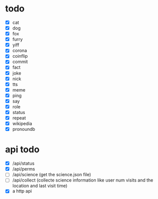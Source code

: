 # todo

- [x] cat
- [x] dog
- [x] fox
- [x] furry
- [x] yiff
- [x] corona
- [x] coinflip
- [x] commit
- [x] fact
- [x] joke
- [x] nick
- [x] tts
- [x] meme
- [x] ping
- [x] say
- [x] role
- [x] status
- [x] repeat
- [x] wikipedia
- [x] pronoundb

# api todo

- [x] /api/status
- [x] /api/perms
- [ ] /api/science (get the science.json file)
- [ ] /api/collect (collecte science information like user num visits and the location and last visit time)
- [x] a http api
